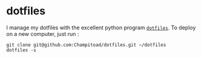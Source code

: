 # dotfiles

I manage my dotfiles with the excellent python program [`dotfiles`](https://github.com/jbernard/dotfiles).
To deploy on a new computer, just run :
```
git clone git@github.com:Champitoad/dotfiles.git ~/dotfiles
dotfiles -s
```
